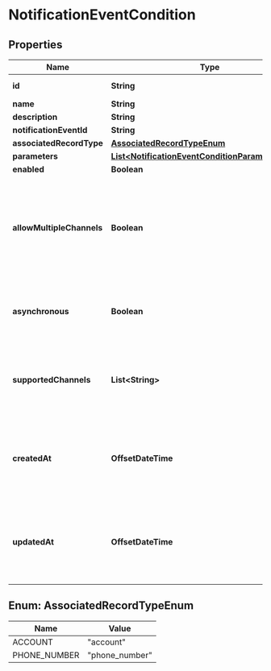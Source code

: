 

# NotificationEventCondition


## Properties

| Name | Type | Description | Notes |
|------------ | ------------- | ------------- | -------------|
|**id** | **String** | A UUID. |  [optional] [readonly] |
|**name** | **String** |  |  [optional] |
|**description** | **String** |  |  [optional] |
|**notificationEventId** | **String** |  |  [optional] |
|**associatedRecordType** | [**AssociatedRecordTypeEnum**](#AssociatedRecordTypeEnum) |  |  [optional] |
|**parameters** | [**List&lt;NotificationEventConditionParametersInner&gt;**](NotificationEventConditionParametersInner.md) |  |  [optional] |
|**enabled** | **Boolean** |  |  [optional] |
|**allowMultipleChannels** | **Boolean** | Dictates whether a notification channel id needs to be provided when creating a notficiation setting. |  [optional] |
|**asynchronous** | **Boolean** | Dictates whether a notification setting will take effect immediately. |  [optional] |
|**supportedChannels** | **List&lt;String&gt;** | Dictates the supported notification channel types that can be emitted. |  [optional] |
|**createdAt** | **OffsetDateTime** | ISO 8601 formatted date indicating when the resource was created. |  [optional] |
|**updatedAt** | **OffsetDateTime** | ISO 8601 formatted date indicating when the resource was updated. |  [optional] |



## Enum: AssociatedRecordTypeEnum

| Name | Value |
|---- | -----|
| ACCOUNT | &quot;account&quot; |
| PHONE_NUMBER | &quot;phone_number&quot; |



